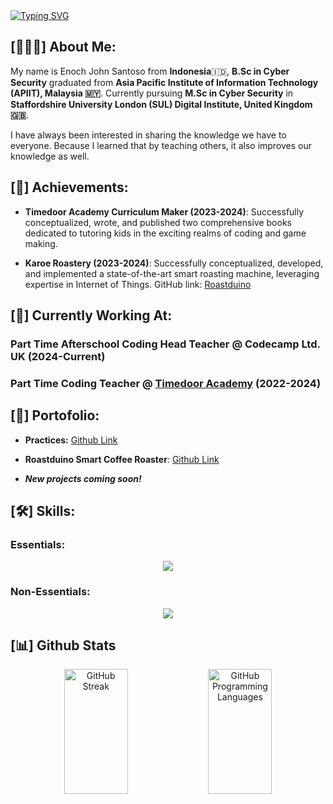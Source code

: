 <div align="center" style="display: inline-block;">
    <a href="https://git.io/typing-svg"><img src="https://readme-typing-svg.herokuapp.com?font=Major+Mono+Display&duration=3500&pause=2500&color=F7F7F7&vCenter=true&random=false&width=435&lines=Welcome+to+Buzz90's+Github!" alt="Typing SVG" /></a>
</div>

## [👨🏻‍💻] About Me:
My name is Enoch John Santoso from **Indonesia**🇮🇩,  **B.Sc in Cyber Security** graduated from **Asia Pacific Institute of Information Technology (APIIT), Malaysia 🇲🇾**. Currently pursuing **M.Sc in Cyber Security** in **Staffordshire University London (SUL) Digital Institute, United Kingdom 🇬🇧**.

I have always been interested in sharing the knowledge we have to everyone. Because I learned that by teaching others, it also improves our knowledge as well.

## [🏅] Achievements:

- **Timedoor Academy Curriculum Maker (2023-2024)**: Successfully conceptualized, wrote, and published two comprehensive books dedicated to tutoring kids in the exciting realms of coding and game making.

- **Karoe Roastery (2023-2024)**: Successfully conceptualized, developed, and implemented a state-of-the-art smart roasting machine, leveraging expertise in Internet of Things. GitHub link: [Roastduino](https://github.com/Buzz90/Roastduino)

## [📍] Currently Working At:

### **Part Time Afterschool Coding Head Teacher @** **Codecamp Ltd. UK** **(2024-Current)**
### **Part Time Coding Teacher @** [**Timedoor Academy**](https://timedooracademy.com/) **(2022-2024)**

## [💼] Portofolio:

- **Practices:** [Github Link](https://github.com/Buzz90/Cybersecurity-Practices/blob/main/)

- **Roastduino Smart Coffee Roaster**: [Github Link](https://github.com/Buzz90/Roastduino)

- ***New projects coming soon!***

## [🛠️] Skills:

### Essentials:

<p align="center">
    <img src="https://skillicons.dev/icons?i=arduino,cs,cpp,eclipse,github,html,htmx,java,js,kali,linux,md,mysql,opencv,php,powershell,processing,py,visualstudio,vscode&perline=10"/>
  </a>
</p>

### Non-Essentials:

<p align="center">
    <img src="https://skillicons.dev/icons?i=ae,ai,ps,pr,blender,lua,notion,replit,robloxstudio,sketchup,&perline=10"/>
  </a>
</p>

## [📊] Github Stats

<p align="center">
    <img align="center" width="45%" height="200" src="https://github-readme-streak-stats.herokuapp.com?user=Buzz90&theme=transparent" alt="GitHub Streak"/>
    <img align="center" width="45%" height="200" src="https://github-readme-stats.vercel.app/api/top-langs/?username=Buzz90&theme=transparent&layout=compact&langs_count=20&hide_title=true" alt="GitHub Programming Languages"/>
    </a>
</p>
